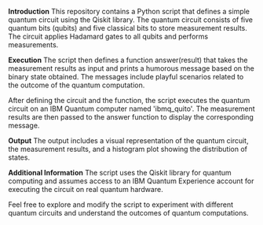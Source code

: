 **Introduction**
This repository contains a Python script that defines a simple quantum circuit using the Qiskit library. 
The quantum circuit consists of five quantum bits (qubits) and five classical bits to store measurement results. 
The circuit applies Hadamard gates to all qubits and performs measurements.

**Execution**
The script then defines a function answer(result) that takes the measurement results as input and prints a humorous message based on the binary state obtained. 
The messages include playful scenarios related to the outcome of the quantum computation.

After defining the circuit and the function, the script executes the quantum circuit on an IBM Quantum computer named 'ibmq_quito'. 
The measurement results are then passed to the answer function to display the corresponding message.

**Output**
The output includes a visual representation of the quantum circuit, the measurement results, and a histogram plot showing the distribution of states.

**Additional Information**
The script uses the Qiskit library for quantum computing and assumes access to an IBM Quantum Experience account for executing the circuit on real quantum hardware.

Feel free to explore and modify the script to experiment with different quantum circuits and understand the outcomes of quantum computations.
